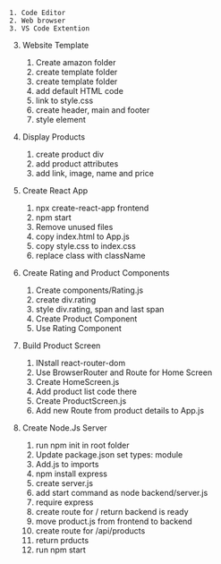     1. Code Editor
    2. Web browser
    3. VS Code Extention

3. Website Template
   1. Create amazon folder
   2. create template folder
   3. create template folder
   4. add default HTML code
   5. link to style.css
   6. create header, main and footer
   7. style element
4. Display Products
   1. create product div
   2. add product attributes
   3. add link, image, name and price
5. Create React App

   1. npx create-react-app frontend
   2. npm start
   3. Remove unused files
   4. copy index.html to App.js
   5. copy style.css to index.css
   6. replace class with className

6. Create Rating and Product Components

   1. Create components/Rating.js
   2. create div.rating
   3. style div.rating, span and last span
   4. Create Product Component
   5. Use Rating Component

7. Build Product Screen
   1. INstall react-router-dom
   2. Use BrowserRouter and Route for Home Screen
   3. Create HomeScreen.js
   4. Add product list code there
   5. Create ProductScreen.js
   6. Add new Route from product details to App.js
8. Create Node.Js Server
   1. run npm init in root folder
   2. Update package.json set types: module
   3. Add.js to imports
   4. npm install express
   5. create server.js
   6. add start command as node backend/server.js
   7. require express
   8. create route for / return backend is ready
   9. move product.js from frontend to backend
   10. create route for /api/products
   11. return prducts
   12. run npm start
